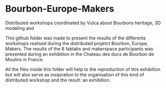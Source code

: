 # Bourbon-Europe-Makers
Distributed workshops coordinated by Vulca about Bourbons heritage, 3D modeling and 


This github folder was made to present the results of the differents workshops realised during the distributed projetct Bourbon, Europe, Makers. 
The results of the 8 fablabs and makerspace participants was presented during an exhibition in the Chateau des ducs de Bourbon de Moulins in France. 

All the files inside this folder will help to the reproduction of this exhibition but will also serve as insipiration to the organisation of this kind of distributed workshop and the result: an exhibition. 
